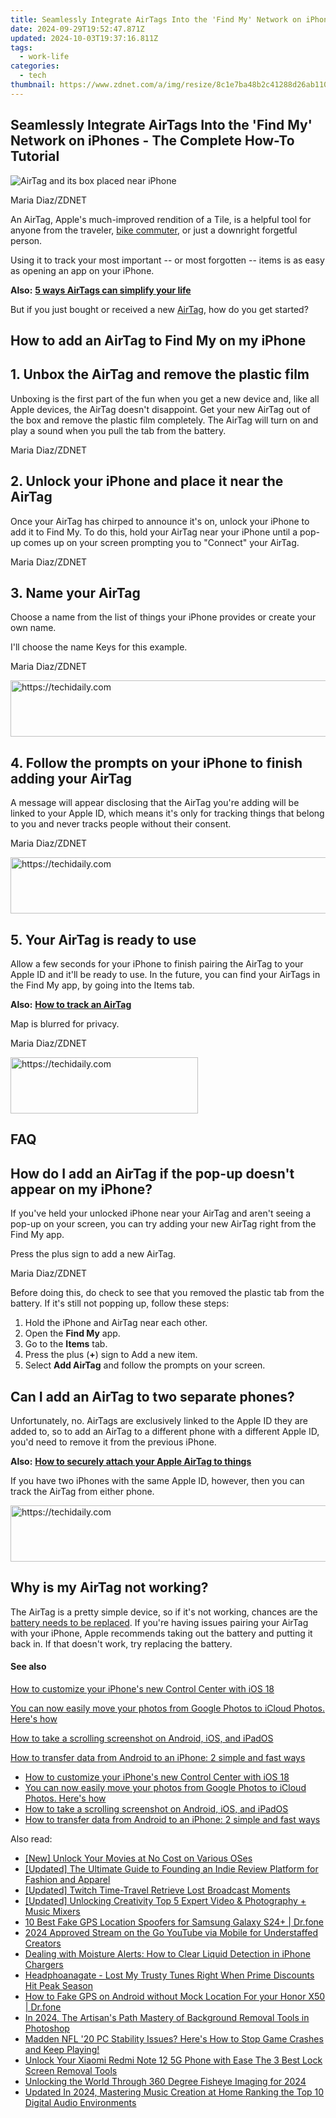 ```yaml
---
title: Seamlessly Integrate AirTags Into the 'Find My' Network on iPhones - The Complete How-To Tutorial
date: 2024-09-29T19:52:47.871Z
updated: 2024-10-03T19:37:16.811Z
tags:
  - work-life
categories:
  - tech
thumbnail: https://www.zdnet.com/a/img/resize/8c1e7ba48b2c41288d26ab1106c19622cc987fbc/2023/01/13/c9cceb3e-63ef-499a-8ca7-0d8858be7175/airtag1.jpg?width=278&height=156&fit=crop&auto=webp
---
```


## Seamlessly Integrate AirTags Into the 'Find My' Network on iPhones - The Complete How-To Tutorial

![AirTag and its box placed near iPhone](https://www.zdnet.com/a/img/resize/2770c33e2ccdd9bc7ea3d8e2581057d8578e8d42/2023/01/13/c9cceb3e-63ef-499a-8ca7-0d8858be7175/airtag1.jpg?auto=webp&width=1280)

Maria Diaz/ZDNET

An AirTag, Apple's much-improved rendition of a Tile, is a helpful tool for anyone from the traveler, [bike commuter](https://www.zdnet.com/article/how-to-hide-an-apple-airtag-on-your-bike-and-why-you-should/), or just a downright forgetful person. 

Using it to track your most important -- or most forgotten -- items is as easy as opening an app on your iPhone. 

**Also:** [**5 ways AirTags can simplify your life**](https://www.zdnet.com/article/five-ways-apple-airtags-can-help-you-beyond-tracking-keys/)

But if you just bought or received a new [AirTag](https://apple.sjv.io/c/159047/435031/7613?&sharedId=zdnet&u=https%3A%2F%2Fwww.apple.com%2Fshop%2Fbuy-airtag%2Fairtag&subId1=zd-%5F%5FCOM%5FCLICK%5FID%5F%5F-dtp), how do you get started?

## How to add an AirTag to Find My on my iPhone

## 1\. Unbox the AirTag and remove the plastic film

Unboxing is the first part of the fun when you get a new device and, like all Apple devices, the AirTag doesn't disappoint. Get your new AirTag out of the box and remove the plastic film completely. The AirTag will turn on and play a sound when you pull the tab from the battery.

Maria Diaz/ZDNET

## 2\. Unlock your iPhone and place it near the AirTag

Once your AirTag has chirped to announce it's on, unlock your iPhone to add it to Find My. To do this, hold your AirTag near your iPhone until a pop-up comes up on your screen prompting you to "Connect" your AirTag.

Maria Diaz/ZDNET

## 3\. Name your AirTag

Choose a name from the list of things your iPhone provides or create your own name. 

I'll choose the name Keys for this example.

Maria Diaz/ZDNET

<!-- affiliate ads begin -->
<a href="https://appsumo.8odi.net/c/5597632/2044585/7443" target="_top" id="2044585">
  <img src="//a.impactradius-go.com/display-ad/7443-2044585" border="0" alt="https://techidaily.com" width="728" height="90"/>
</a>
<img height="0" width="0" src="https://appsumo.8odi.net/i/5597632/2044585/7443" style="position:absolute;visibility:hidden;" border="0" />
<!-- affiliate ads end -->

## 4\. Follow the prompts on your iPhone to finish adding your AirTag

A message will appear disclosing that the AirTag you're adding will be linked to your Apple ID, which means it's only for tracking things that belong to you and never tracks people without their consent.

Maria Diaz/ZDNET

<!-- affiliate ads begin -->
<a href="https://ephamedtechinc.pxf.io/c/5597632/2137221/26400" target="_top" id="2137221">
  <img src="//a.impactradius-go.com/display-ad/26400-2137221" border="0" alt="https://techidaily.com" width="728" height="90"/>
</a>
<img height="0" width="0" src="https://ephamedtechinc.pxf.io/i/5597632/2137221/26400" style="position:absolute;visibility:hidden;" border="0" />
<!-- affiliate ads end -->

## 5\. Your AirTag is ready to use

Allow a few seconds for your iPhone to finish pairing the AirTag to your Apple ID and it'll be ready to use. In the future, you can find your AirTags in the Find My app, by going into the Items tab.

**Also:** [**How to track an AirTag**](https://www.zdnet.com/home-and-office/work-life/how-to-track-an-airtag/)

Map is blurred for privacy.

Maria Diaz/ZDNET

<!-- affiliate ads begin -->
<a href="https://aligracehair.sjv.io/c/5597632/1997630/19272" target="_top" id="1997630">
  <img src="//a.impactradius-go.com/display-ad/19272-1997630" border="0" alt="https://techidaily.com" width="300" height="90"/>
</a>
<img height="0" width="0" src="https://aligracehair.sjv.io/i/5597632/1997630/19272" style="position:absolute;visibility:hidden;" border="0" />
<!-- affiliate ads end -->

## FAQ  

## How do I add an AirTag if the pop-up doesn't appear on my iPhone?

If you've held your unlocked iPhone near your AirTag and aren't seeing a pop-up on your screen, you can try adding your new AirTag right from the Find My app. 

Press the plus sign to add a new AirTag.

Maria Diaz/ZDNET

Before doing this, do check to see that you removed the plastic tab from the battery. If it's still not popping up, follow these steps:

1. Hold the iPhone and AirTag near each other.
2. Open the **Find My** app.
3. Go to the **Items** tab.
4. Press the plus (**+**) sign to Add a new item.
5. Select **Add AirTag** and follow the prompts on your screen.

## Can I add an AirTag to two separate phones?

Unfortunately, no. AirTags are exclusively linked to the Apple ID they are added to, so to add an AirTag to a different phone with a different Apple ID, you'd need to remove it from the previous iPhone.

**Also:** [**How to securely attach your Apple AirTag to things**](https://www.zdnet.com/home-and-office/how-to-securely-attach-your-apple-airtag-to-things-without-breaking-the-bank/)

If you have two iPhones with the same Apple ID, however, then you can track the AirTag from either phone.

<!-- affiliate ads begin -->
<a href="https://aligracehair.sjv.io/c/5597632/1948954/19272" target="_top" id="1948954">
  <img src="//a.impactradius-go.com/display-ad/19272-1948954" border="0" alt="https://techidaily.com" width="728" height="90"/>
</a>
<img height="0" width="0" src="https://aligracehair.sjv.io/i/5597632/1948954/19272" style="position:absolute;visibility:hidden;" border="0" />
<!-- affiliate ads end -->

## Why is my AirTag not working?

The AirTag is a pretty simple device, so if it's not working, chances are the [battery needs to be replaced](https://www.zdnet.com/article/how-to-change-the-battery-in-your-apple-airtag/). If you're having issues pairing your AirTag with your iPhone, Apple recommends taking out the battery and putting it back in. If that doesn't work, try replacing the battery.

#### See also

[How to customize your iPhone's new Control Center with iOS 18](https://www.zdnet.com/article/how-to-customize-your-iphones-new-control-center-with-ios-18/ "How to customize your iPhone's new Control Center with iOS 18")

[You can now easily move your photos from Google Photos to iCloud Photos. Here's how](https://www.zdnet.com/article/you-can-now-easily-move-your-photos-from-google-photos-to-icloud-photos-heres-how/ "You can now easily move your photos from Google Photos to iCloud Photos. Here's how")

[How to take a scrolling screenshot on Android, iOS, and iPadOS](https://www.zdnet.com/article/how-to-take-a-scrolling-screenshot-on-android-ios-and-ipados/ "How to take a scrolling screenshot on Android, iOS, and iPadOS")

[How to transfer data from Android to an iPhone: 2 simple and fast ways](https://www.zdnet.com/article/how-to-transfer-data-from-android-to-an-iphone/ "How to transfer data from Android to an iPhone: 2 simple and fast ways")

* [How to customize your iPhone's new Control Center with iOS 18](https://www.zdnet.com/article/how-to-customize-your-iphones-new-control-center-with-ios-18/ "How to customize your iPhone's new Control Center with iOS 18")
* [You can now easily move your photos from Google Photos to iCloud Photos. Here's how](https://www.zdnet.com/article/you-can-now-easily-move-your-photos-from-google-photos-to-icloud-photos-heres-how/ "You can now easily move your photos from Google Photos to iCloud Photos. Here's how")
* [How to take a scrolling screenshot on Android, iOS, and iPadOS](https://www.zdnet.com/article/how-to-take-a-scrolling-screenshot-on-android-ios-and-ipados/ "How to take a scrolling screenshot on Android, iOS, and iPadOS")
* [How to transfer data from Android to an iPhone: 2 simple and fast ways](https://www.zdnet.com/article/how-to-transfer-data-from-android-to-an-iphone/ "How to transfer data from Android to an iPhone: 2 simple and fast ways")

<ins class="adsbygoogle"
     style="display:block"
     data-ad-format="autorelaxed"
     data-ad-client="ca-pub-7571918770474297"
     data-ad-slot="1223367746"></ins>

<ins class="adsbygoogle"
     style="display:block"
     data-ad-client="ca-pub-7571918770474297"
     data-ad-slot="8358498916"
     data-ad-format="auto"
     data-full-width-responsive="true"></ins>

<span class="atpl-alsoreadstyle">Also read:</span>
<div><ul>
<li><a href="https://some-tips.techidaily.com/new-unlock-your-movies-at-no-cost-on-various-oses/"><u>[New] Unlock Your Movies at No Cost on Various OSes</u></a></li>
<li><a href="https://some-tips.techidaily.com/updated-the-ultimate-guide-to-founding-an-indie-review-platform-for-fashion-and-apparel/"><u>[Updated] The Ultimate Guide to Founding an Indie Review Platform for Fashion and Apparel</u></a></li>
<li><a href="https://some-tips.techidaily.com/updated-twitch-time-travel-retrieve-lost-broadcast-moments/"><u>[Updated] Twitch Time-Travel Retrieve Lost Broadcast Moments</u></a></li>
<li><a href="https://article-tips.techidaily.com/updated-unlocking-creativity-top-5-expert-video-and-photography-plus-music-mixers/"><u>[Updated] Unlocking Creativity Top 5 Expert Video & Photography + Music Mixers</u></a></li>
<li><a href="https://location-fake.techidaily.com/10-best-fake-gps-location-spoofers-for-samsung-galaxy-s24plus-drfone-by-drfone-virtual-android/"><u>10 Best Fake GPS Location Spoofers for Samsung Galaxy S24+ | Dr.fone</u></a></li>
<li><a href="https://some-tips.techidaily.com/2024-approved-stream-on-the-go-youtube-via-mobile-for-understaffed-creators/"><u>2024 Approved Stream on the Go YouTube via Mobile for Understaffed Creators</u></a></li>
<li><a href="https://fox-that.techidaily.com/dealing-with-moisture-alerts-how-to-clear-liquid-detection-in-iphone-chargers/"><u>Dealing with Moisture Alerts: How to Clear Liquid Detection in iPhone Chargers</u></a></li>
<li><a href="https://hardware-tips.techidaily.com/headphoanagate-lost-my-trusty-tunes-right-when-prime-discounts-hit-peak-season/"><u>Headphoanagate - Lost My Trusty Tunes Right When Prime Discounts Hit Peak Season</u></a></li>
<li><a href="https://android-location.techidaily.com/how-to-fake-gps-on-android-without-mock-location-for-your-honor-x50-drfone-by-drfone-virtual/"><u>How to Fake GPS on Android without Mock Location For your Honor X50 | Dr.fone</u></a></li>
<li><a href="https://some-tips.techidaily.com/in-2024-the-artisans-path-mastery-of-background-removal-tools-in-photoshop/"><u>In 2024, The Artisan's Path Mastery of Background Removal Tools in Photoshop</u></a></li>
<li><a href="https://win-blog.techidaily.com/madden-nfl-20-pc-stability-issues-heres-how-to-stop-game-crashes-and-keep-playing/"><u>Madden NFL '20 PC Stability Issues? Here's How to Stop Game Crashes and Keep Playing!</u></a></li>
<li><a href="https://unlock-android.techidaily.com/unlock-your-xiaomi-redmi-note-12-5g-phone-with-ease-the-3-best-lock-screen-removal-tools-by-drfone-android/"><u>Unlock Your Xiaomi Redmi Note 12 5G Phone with Ease The 3 Best Lock Screen Removal Tools</u></a></li>
<li><a href="https://some-tips.techidaily.com/unlocking-the-world-through-360-degree-fisheye-imaging-for-2024/"><u>Unlocking the World Through 360 Degree Fisheye Imaging for 2024</u></a></li>
<li><a href="https://sound-tweaking.techidaily.com/updated-in-2024-mastering-music-creation-at-home-ranking-the-top-10-digital-audio-environments/"><u>Updated In 2024, Mastering Music Creation at Home Ranking the Top 10 Digital Audio Environments</u></a></li>
</ul></div>

